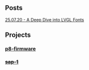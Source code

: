 ## Posts
[25.07.20 - A Deep Dive into LVGL Fonts](posts/001%20LVGL%20Fonts.md)
## Projects
### [p8-firmware](p8-firmware/p8-firmware.md)
### [~~sap-1~~](./README.md)